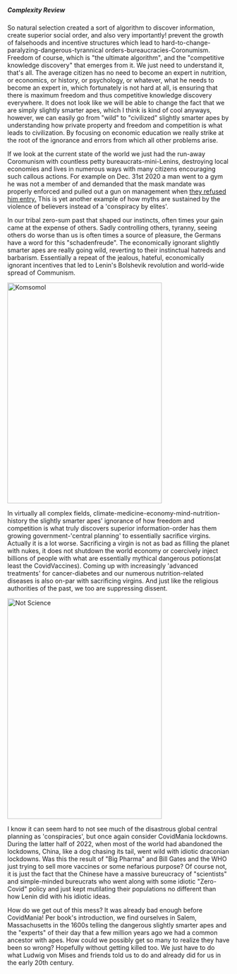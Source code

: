 
##### Complexity Review

So natural selection created a sort of algorithm to discover information, create superior social order, and also very importantly! prevent the growth of falsehoods and incentive structures which lead to hard-to-change-paralyzing-dangerous-tyrannical orders-bureaucracies-Coronumism. Freedom of course, which is "the ultimate algorithm", and the "competitive knowledge discovery" that emerges from it. We just need to understand it, that's all. The average citizen has no need to become an expert in nutrition, or economics, or history, or psychology, or whatever, what he needs to become an expert in, which fortunately is not hard at all, is ensuring that there is maximum freedom and thus competitive knowledge discovery everywhere. It does not look like we will be able to change the fact that we are simply slightly smarter apes, which I think is kind of cool anyways, however, we can easily go from "wild" to "civilized" slightly smarter apes by understanding how private property and freedom and competition is what leads to civilization. By focusing on economic education we really strike at the root of the ignorance and errors from which all other problems arise.


If we look at the current state of the world we just had the run-away Coromunism with countless petty bureaucrats-mini-Lenins, destroying local economies and lives in numerous ways with many citizens encouraging such callous actions. For example on Dec. 31st 2020 a man went to a gym he was not a member of and demanded that the mask mandate was properly enforced and pulled out a gun on management when [they refused him entry.](https://www.fox9.com/news/charges-man-pulls-gun-on-manager-after-seeing-maskless-patrons-in-maplewood-gym?fbclid=IwAR0_fSrU5rzINriQqeqzr8K2JPsL5r9N2tSuDGtH73ksLKRzZD8FB3_VP_A) This is yet another example of how myths are sustained by the violence of believers instead of a 'conspiracy by elites'.

In our tribal zero-sum past that shaped our instincts, often times your gain came at the expense of others. Sadly controlling others, tyranny, seeing others do worse than us is often times a source of pleasure, the Germans have a word for this "schadenfreude". The economically ignorant slightly smarter apes are really going wild, reverting to their instinctual hatreds and barbarism. Essentially a repeat of the jealous, hateful, economically ignorant incentives that led to Lenin's Bolshevik revolution and world-wide spread of Communism. 

<img src="../../images/kosmosol.png" alt="Komsomol"
	title="Komsomol" width="350" height="500" />


In virtually all complex fields, climate-medicine-economy-mind-nutrition-history the slightly smarter apes' ignorance of how freedom and competition is what truly discovers superior information-order has them growing government-'central planning' to essentially sacrifice virgins. Actually it is a lot worse. Sacrificing a virgin is not as bad as filling the planet with nukes, it does not shutdown the world economy or coercively inject billions of people with what are essentially mythical dangerous potions(at least the CovidVaccines). Coming up with increasingly 'advanced treatments' for cancer-diabetes and our numerous nutrition-related diseases is also on-par with sacrificing virgins. And just like the religious authorities of the past, we too are suppressing dissent.

<img src="../../images/notscience.jpg" alt="Not Science"
	title="Not Science" width="350" height="500" />

I know it can seem hard to not see much of the disastrous global central planning as 'conspiracies', but once again consider CovidMania lockdowns. During the latter half of 2022, when most of the world had abandoned the lockdowns, China, like a dog chasing its tail, went wild with idiotic draconian lockdowns. Was this the result of "Big Pharma" and Bill Gates and the WHO just trying to sell more vaccines or some nefarious purpose? Of course not, it is just the fact that the Chinese have a massive bureucracy of "scientists" and simple-minded bureucrats who went along with some idiotic "Zero-Covid" policy and just kept mutilating their populations no different than how Lenin did with his idiotic ideas. 


How do we get out of this mess? It was already bad enough before CovidMania! Per book's introduction, we find ourselves in Salem, Massachusetts in the 1600s telling the dangerous slightly smarter apes and the "experts" of their day that a few million years ago we had a common ancestor with apes. How could we possibly get so many to realize they have been so wrong? Hopefully without getting killed too. We just have to do what Ludwig von Mises and friends told us to do and already did for us in the early 20th century. 




